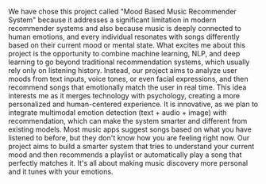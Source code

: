 We have chose this project called "Mood Based Music Recommender System" because it addresses a significant limitation in modern recommender systems and also because music is deeply connected to human emotions, and every individual resonates with songs differently based on their current mood or mental state. 
What excites me about this project is the opportunity to combine machine learning, NLP, and deep learning to go beyond traditional recommendation systems, which usually rely only on listening history. 
Instead, our project aims to analyze user moods from text inputs, voice tones, or even facial expressions, and then recommend songs that emotionally match the user in real time. 
This idea interests me as it merges technology with psychology, creating a more personalized and human-centered experience. 
It is innovative, as we plan to integrate multimodal emotion detection (text + audio + image) with recommendation, which can make the system smarter and different from existing models.
Most music apps suggest songs based on what you have listened to before, but they don't know how you are feeling right now. Our project aims to build a smarter system that tries to understand your current mood and then recommends a playlist or automatically play a song that perfectly matches it. 
It's all about making music discovery more personal and it tunes with your emotions.
